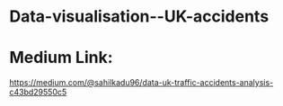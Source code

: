 # Data-visualisation--UK-accidents

# Medium Link:
https://medium.com/@sahilkadu96/data-uk-traffic-accidents-analysis-c43bd29550c5

